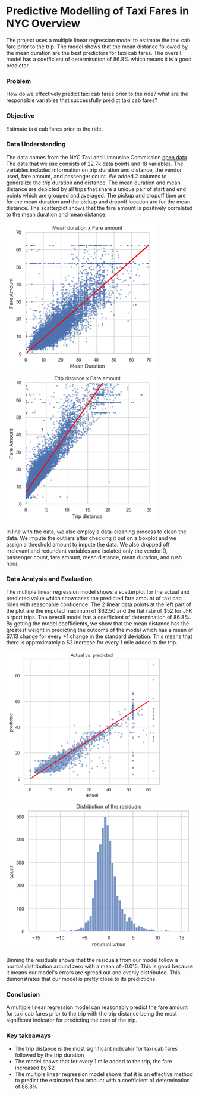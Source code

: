 # Predictive Modelling of Taxi Fares in NYC Overview
The project uses a multiple linear regression model to estimate the taxi cab fare prior to the trip. The model shows that the mean distance followed by the mean duration are the best predictors for taxi cab fares. The overall model has a coefficient of determination of 86.8% which means it is a good predictor.

### Problem
How do we effectively predict taxi cab fares prior to the ride? what are the responsible variables that successfully predict taxi cab fares?

### Objective
Estimate taxi cab fares prior to the ride.

### Data Understanding
The data comes from the NYC Taxi and Limousine Commission <a href="https://data.cityofnewyork.us/Transportation/2017-Yellow-Taxi-Trip-Data/biws-g3hs">open data</a>. The data that we use consists of 22.7k data points and 18 variables. The variables included information on trip duration and distance, the vendor used, fare amount, and passenger count. We added 2 columns to generalize the trip duration and distance. The mean duration and mean distance are depicted by all trips that share a unique pair of start and end points which are grouped and averaged. The pickup and dropoff time are for the mean duration and the pickup and dropoff location are for the mean distance. The scatterplot shows that the fare amount is positively correlated to the mean duration and mean distance.

<img src="images/Fare_duration_plot.png" alt="Fare plot" width="400" height="400" class="center">
<img src="images/Fare_distance_plot.png" alt="Fare plot" width="400" height="400" class="center">

In line with the data, we also employ a data-cleaning process to clean the data. We impute the outliers after checking it out on a boxplot and we assign a threshold amount to impute the data. We also dropped off irrelevant and redundant variables and isolated only the vendorID, passenger count, fare amount, mean distance, mean duration, and rush hour.

### Data Analysis and Evaluation
The multiple linear regression model shows a scatterplot for the actual and predicted value which showcases the predicted fare amount of taxi cab rides with reasonable confidence. The 2 linear data points at the left part of the plot are the imputed maximum of $62.50 and the flat rate of $52 for JFK airport trips. The overall model has a coefficient of determination of 86.8%. By getting the model coefficients, we show that the mean distance has the greatest weight in predicting the outcome of the model which has a mean of $7.13 change for every +1 change in the standard deviation. This means that there is approximately a $2 increase for every 1 mile added to the trip.

<img src="images/Actual_VS_Predicted.png" alt="actual vs. preedicted value" width="420" height="400" class="center">
<img src="images/distribution_residuals.png" alt="Distibution of residuals" width="500" height="400" class="center">

Binning the residuals shows that the residuals from our model follow a normal distribution around zero with a mean of -0.015. This is good because it means our model's errors are spread out and evenly distributed. This demonstrates that our model is pretty close to its predictions.

### Conclusion
A multiple linear regression model can reasonably predict the fare amount for taxi cab fares prior to the trip with the trip distance being the most significant indicator for predicting the cost of the trip.

### Key takeaways
- The trip distance is the most significant indicator for taxi cab fares followed by the trip duration
- The model shows that for every 1 mile added to the trip, the fare increased by $2
- The multiple linear regression model shows that it is an effective method to predict the estimated fare amount with a coefficient of determination of 86.8%
